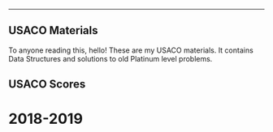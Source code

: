 ---

## USACO Materials

To anyone reading this, hello! These are my USACO materials. It contains Data Structures 
and solutions to old Platinum level problems.

## USACO Scores
# 2018-2019
